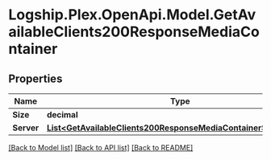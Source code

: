 # Logship.Plex.OpenApi.Model.GetAvailableClients200ResponseMediaContainer

## Properties

Name | Type | Description | Notes
------------ | ------------- | ------------- | -------------
**Size** | **decimal** |  | [optional] 
**Server** | [**List&lt;GetAvailableClients200ResponseMediaContainerServerInner&gt;**](GetAvailableClients200ResponseMediaContainerServerInner.md) |  | [optional] 

[[Back to Model list]](../../README.md#documentation-for-models) [[Back to API list]](../../README.md#documentation-for-api-endpoints) [[Back to README]](../../README.md)

